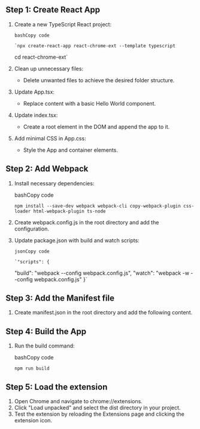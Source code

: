 ## Step 1: Create React App

1.  Create a new TypeScript React project:

        bashCopy code

        `npx create-react-app react-chrome-ext --template typescript

    cd react-chrome-ext`

2.  Clean up unnecessary files:

    - Delete unwanted files to achieve the desired folder structure.

3.  Update App.tsx:

    - Replace content with a basic Hello World component.

4.  Update index.tsx:

    - Create a root element in the DOM and append the app to it.

5.  Add minimal CSS in App.css:

    - Style the App and container elements.

## Step 2: Add Webpack

1.  Install necessary dependencies:

    bashCopy code

    `npm install --save-dev webpack webpack-cli copy-webpack-plugin css-loader html-webpack-plugin ts-node`

2.  Create webpack.config.js in the root directory and add the configuration.
3.  Update package.json with build and watch scripts:

        jsonCopy code

        `"scripts": {

    "build": "webpack --config webpack.config.js",
    "watch": "webpack -w --config webpack.config.js"
    }`

## Step 3: Add the Manifest file

1.  Create manifest.json in the root directory and add the following content.

## Step 4: Build the App

1.  Run the build command:

    bashCopy code

    `npm run build`

## Step 5: Load the extension

1.  Open Chrome and navigate to chrome://extensions.
2.  Click "Load unpacked" and select the dist directory in your project.
3.  Test the extension by reloading the Extensions page and clicking the extension icon.

